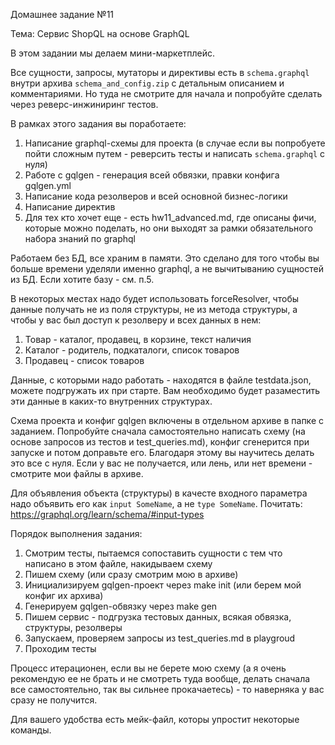 Домашнее задание №11

Тема: Сервис ShopQL на основе GraphQL

В этом задании мы делаем мини-маркетплейс. 

Все сущности, запросы, мутаторы и директивы есть в `schema.graphql` внутри архива `schema_and_config.zip` с детальным описанием и комментариями. Но туда не смотрите для начала и попробуйте сделать через реверс-инжиниринг тестов.

В рамках этого задания вы поработаете:

1. Написание graphql-схемы для проекта (в случае если вы попробуете пойти сложным путем - реверсить тесты и написать `schema.graphql` с нуля)
2. Работе с gqlgen - генерация всей обвязки, правки конфига gqlgen.yml 
3. Написание кода резолверов и всей основной бизнес-логики
4. Написание директив
5. Для тех кто хочет еще - есть hw11_advanced.md, где описаны фичи, которые можно поделать, но они выходят за рамки обязательного набора знаний по graphql

Работаем без БД, все храним в памяти. Это сделано для того чтобы вы больше времени уделяли именно graphql, а не вычитыванию сущностей из БД. Если хотите базу - см. п.5.

В некоторых местах надо будет использовать forceResolver, чтобы данные получать не из поля структуры, не из метода структуры, а чтобы у вас был доступ к резолверу и всех данных в нем:
1. Товар - каталог, продавец, в корзине, текст наличия
2. Каталог - родитель, подкаталоги, список товаров
3. Продавец - список товаров

Данные, с которыми надо работать - находятся в файле testdata.json, можете подгружать их при старте. Вам необходимо будет разаместить эти данные в каких-то внутренних структурах.

Схема проекта и конфиг gqlgen включены в отдельном архиве в папке с заданием. Попробуйте сначала самостоятельно написать схему (на основе запросов из тестов и test_queries.md), конфиг сгенерится при запуске и потом доправьте его. Благодаря этому вы научитесь делать это все с нуля. Если у вас не получается, или лень, или нет времени - смотрите мои файлы в архиве.

Для объявления объекта (структуры) в качесте входного параметра надо объявить его как `input SomeName`, а не `type SomeName`. Почитать: https://graphql.org/learn/schema/#input-types

Порядок выполнения задания:
1. Смотрим тесты, пытаемся сопоставить сущности с тем что написано в этом файле, накидываем схему
2. Пишем схему (или сразу смотрим мою в архиве)
3. Инициализируем gqlgen-проект через make init (или берем мой конфиг их архива)
4. Генерируем gqlgen-обвязку через make gen
4. Пишем сервис - подгрузка тестовых данных, всякая обвязка, структуры, резолверы
5. Запускаем, проверяем запросы из test_queries.md в playgroud
6. Проходим тесты 

Процесс итерационен, если вы не берете мою схему (а я очень рекомендую ее не брать и не смотреть туда вообще, делать сначала все самостоятельно, так вы сильнее прокачаетесь) - то наверняка у вас сразу не получится.

Для вашего удобства есть мейк-файл, которы упростит некоторые команды.